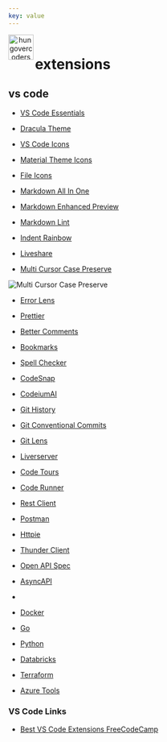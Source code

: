 ```yaml
---
key: value
---
```


<header class="site-header">
  <a href="https://blog.hungovercoders.com"><img alt="hungovercoders" src="../assets/logo3.ico"
    width=50px align="left"></a>
</header>

# extensions

## vs code

* [VS Code Essentials](https://marketplace.visualstudio.com/items?itemName=Gydunhn.vsc-essentials)

* [Dracula Theme](https://marketplace.visualstudio.com/items?itemName=dracula-theme.theme-dracula)

* [VS Code Icons](https://marketplace.visualstudio.com/items?itemName=vscode-icons-team.vscode-icons)
* [Material Theme Icons](https://marketplace.visualstudio.com/items?itemName=Equinusocio.vsc-material-theme-icons)
* [File Icons](https://marketplace.visualstudio.com/items?itemName=file-icons.file-icons)

* [Markdown All In One](https://marketplace.visualstudio.com/items?itemName=yzhang.markdown-all-in-one)
* [Markdown Enhanced Preview](https://marketplace.visualstudio.com/items?itemName=shd101wyy.markdown-preview-enhanced)
* [Markdown Lint](https://marketplace.visualstudio.com/items?itemName=DavidAnson.vscode-markdownlint)

* [Indent Rainbow](https://marketplace.visualstudio.com/items?itemName=oderwat.indent-rainbow)

* [Liveshare](https://marketplace.visualstudio.com/items?itemName=MS-vsliveshare.vsliveshare)

* [Multi Cursor Case Preserve](https://marketplace.visualstudio.com/items?itemName=Cardinal90.multi-cursor-case-preserve)

![Multi Cursor Case Preserve](https://www.freecodecamp.org/news/content/images/2024/01/Example--1-.gif)

* [Error Lens](https://marketplace.visualstudio.com/items?itemName=usernamehw.errorlens)
* [Prettier]()
* [Better Comments](https://marketplace.visualstudio.com/items?itemName=aaron-bond.better-comments)
* [Bookmarks](https://marketplace.visualstudio.com/items?itemName=alefragnani.Bookmarks)
* [Spell Checker](https://marketplace.visualstudio.com/items?itemName=streetsidesoftware.code-spell-checker)
* [CodeSnap](https://marketplace.visualstudio.com/items?itemName=adpyke.codesnap)
* [CodeiumAI](https://marketplace.visualstudio.com/items?itemName=Codium.codium)

* [Git History](https://marketplace.visualstudio.com/items?itemName=donjayamanne.githistory)
* [Git Conventional Commits](https://marketplace.visualstudio.com/items?itemName=vivaxy.vscode-conventional-commits)
* [Git Lens](https://marketplace.visualstudio.com/items?itemName=eamodio.gitlens)

* [Liverserver](https://marketplace.visualstudio.com/items?itemName=ritwickdey.LiveServer)
* [Code Tours](https://marketplace.visualstudio.com/items?itemName=vsls-contrib.codetour)
* [Code Runner](https://marketplace.visualstudio.com/items?itemName=formulahendry.code-runner)

* [Rest Client](https://marketplace.visualstudio.com/items?itemName=humao.rest-client)
* [Postman](https://marketplace.visualstudio.com/items?itemName=Postman.postman-for-vscode)
* [Httpie](https://marketplace.visualstudio.com/items?itemName=wk-j.vscode-httpie)
* [Thunder Client](https://marketplace.visualstudio.com/items?itemName=rangav.vscode-thunder-client)
* [Open API Spec](https://marketplace.visualstudio.com/items?itemName=42Crunch.vscode-openapi)
* [AsyncAPI](https://marketplace.visualstudio.com/items?itemName=asyncapi.asyncapi-preview)
* 
* [Docker](https://marketplace.visualstudio.com/items?itemName=ms-azuretools.vscode-docker)
* [Go](https://marketplace.visualstudio.com/items?itemName=golang.Go)
* [Python](https://marketplace.visualstudio.com/items?itemName=ms-python.python)

* [Databricks](https://marketplace.visualstudio.com/items?itemName=databricks.databricks)
* [Terraform](https://marketplace.visualstudio.com/items?itemName=HashiCorp.terraform)
* [Azure Tools](https://marketplace.visualstudio.com/items?itemName=ms-vscode.vscode-node-azure-pack)

### VS Code Links

* [Best VS Code Extensions FreeCodeCamp](https://www.freecodecamp.org/news/best-vscode-extensions/)
